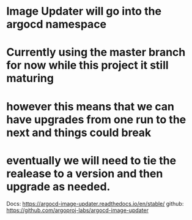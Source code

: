 #
# Image Updater will go into the argocd namespace
# Currently using the master branch for now while this project it still maturing
# however this means that we can have upgrades from one run to the next and things could break
# 
# eventually we will need to tie the realease to a version and then upgrade as needed.

Docs: https://argocd-image-updater.readthedocs.io/en/stable/
github: https://github.com/argoproj-labs/argocd-image-updater